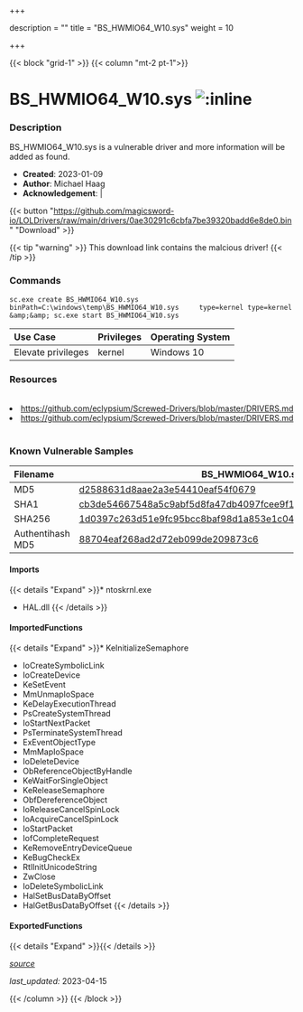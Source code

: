 +++

description = ""
title = "BS_HWMIO64_W10.sys"
weight = 10

+++


{{< block "grid-1" >}}
{{< column "mt-2 pt-1">}}


# BS_HWMIO64_W10.sys ![:inline](/images/twitter_verified.png) 


### Description

BS_HWMIO64_W10.sys is a vulnerable driver and more information will be added as found.

- **Created**: 2023-01-09
- **Author**: Michael Haag
- **Acknowledgement**:  | [](https://twitter.com/)


{{< button "https://github.com/magicsword-io/LOLDrivers/raw/main/drivers/0ae30291c6cbfa7be39320badd6e8de0.bin" "Download" >}}

{{< tip "warning" >}}
This download link contains the malcious driver!
{{< /tip >}}

### Commands

```
sc.exe create BS_HWMIO64_W10.sys binPath=C:\windows\temp\BS_HWMIO64_W10.sys     type=kernel type=kernel &amp;&amp; sc.exe start BS_HWMIO64_W10.sys
```

| Use Case | Privileges | Operating System | 
|:---- | ---- | ---- |
| Elevate privileges | kernel | Windows 10 |

### Resources
<br>
<li><a href=" https://github.com/eclypsium/Screwed-Drivers/blob/master/DRIVERS.md"> https://github.com/eclypsium/Screwed-Drivers/blob/master/DRIVERS.md</a></li>
<li><a href="https://github.com/eclypsium/Screwed-Drivers/blob/master/DRIVERS.md">https://github.com/eclypsium/Screwed-Drivers/blob/master/DRIVERS.md</a></li>
<br>

### Known Vulnerable Samples

| Filename | BS_HWMIO64_W10.sys |
|:---- | ---- | 
| MD5 | <a href="https://www.virustotal.com/gui/file/d2588631d8aae2a3e54410eaf54f0679">d2588631d8aae2a3e54410eaf54f0679</a> |
| SHA1 | <a href="https://www.virustotal.com/gui/file/cb3de54667548a5c9abf5d8fa47db4097fcee9f1">cb3de54667548a5c9abf5d8fa47db4097fcee9f1</a> |
| SHA256 | <a href="https://www.virustotal.com/gui/file/1d0397c263d51e9fc95bcc8baf98d1a853e1c0401cd0e27c7bf5da3fba1c93a8">1d0397c263d51e9fc95bcc8baf98d1a853e1c0401cd0e27c7bf5da3fba1c93a8</a> |
| Authentihash MD5 | <a href="https://www.virustotal.com/gui/search/authentihash%88704eaf268ad2d72eb099de209873c6">88704eaf268ad2d72eb099de209873c6</a> || Authentihash SHA1 | <a href="https://www.virustotal.com/gui/search/authentihash%2d8499e9b45d7ae198cab59c7435bc83cd4162a0">2d8499e9b45d7ae198cab59c7435bc83cd4162a0</a> || Authentihash SHA256 | <a href="https://www.virustotal.com/gui/search/authentihash%c3fa4872fd2c286904a0cf37a392ef89fb6ba2a84fc9e1b66c70e0cb5ae28efa">c3fa4872fd2c286904a0cf37a392ef89fb6ba2a84fc9e1b66c70e0cb5ae28efa</a> || Signature | Microsoft Windows Hardware Compatibility Publisher, Microsoft Windows Third Party Component CA 2014, Microsoft Root Certificate Authority 2010   || Company | BIOSTAR Group || Description | I/O Interface driver file || Product | BIOSTAR I/O driver || OriginalFilename | BS_HWMIO64_W10.sys |
#### Imports
{{< details "Expand" >}}* ntoskrnl.exe
* HAL.dll
{{< /details >}}
#### ImportedFunctions
{{< details "Expand" >}}* KeInitializeSemaphore
* IoCreateSymbolicLink
* IoCreateDevice
* KeSetEvent
* MmUnmapIoSpace
* KeDelayExecutionThread
* PsCreateSystemThread
* IoStartNextPacket
* PsTerminateSystemThread
* ExEventObjectType
* MmMapIoSpace
* IoDeleteDevice
* ObReferenceObjectByHandle
* KeWaitForSingleObject
* KeReleaseSemaphore
* ObfDereferenceObject
* IoReleaseCancelSpinLock
* IoAcquireCancelSpinLock
* IoStartPacket
* IofCompleteRequest
* KeRemoveEntryDeviceQueue
* KeBugCheckEx
* RtlInitUnicodeString
* ZwClose
* IoDeleteSymbolicLink
* HalSetBusDataByOffset
* HalGetBusDataByOffset
{{< /details >}}
#### ExportedFunctions
{{< details "Expand" >}}{{< /details >}}



[*source*](https://github.com/magicsword-io/LOLDrivers/tree/main/yaml/bs_hwmio64_w10.yaml)

*last_updated:* 2023-04-15








{{< /column >}}
{{< /block >}}
